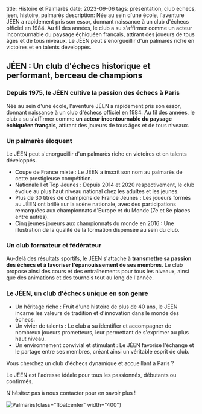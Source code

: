 title: Histoire et Palmarès
date: 2023-09-06
tags: présentation, club échecs, jeen, histoire, palmarès
description: Née au sein d'une école, l'aventure JÉEN a rapidement pris son essor, donnant naissance à un club d'échecs officiel en 1984. Au fil des années, le club a su s'affirmer comme un acteur incontournable du paysage échiquéen français, attirant des joueurs de tous âges et de tous niveaux. Le JÉEN peut s'enorgueillir d'un palmarès riche en victoires et en talents développés.

## JÉEN : Un club d'échecs historique et performant, berceau de champions

### Depuis 1975, le JÉEN cultive la passion des échecs à Paris

Née au sein d'une école, l'aventure JÉEN a rapidement pris son essor, donnant naissance à un club d'échecs officiel en 1984. Au fil des années, le club a su s'affirmer comme **un acteur incontournable du paysage échiquéen français**, attirant des joueurs de tous âges et de tous niveaux.

### Un palmarès éloquent

Le JÉEN peut s'enorgueillir d'un palmarès riche en victoires et en talents développés.

* Coupe de France mixte : Le JÉEN a inscrit son nom au palmarès de cette prestigieuse compétition.
* Nationale I et Top Jeunes : Depuis 2014 et 2020 respectivement, le club évolue au plus haut niveau national chez les adultes et les jeunes.
* Plus de 30 titres de champions de France Jeunes : Les joueurs formés au JÉEN ont brillé sur la scène nationale, avec des participations remarquées aux championnats d'Europe et du Monde (7e et 8e places entre autres).
* Cinq jeunes joueurs aux championnats du monde en 2016 : Une illustration de la qualité de la formation dispensée au sein du club.

### Un club formateur et fédérateur

Au-delà des résultats sportifs, le JÉEN s'attache à **transmettre sa passion des échecs et à favoriser l'épanouissement de ses membres**. Le club propose ainsi des cours et des entraînements pour tous les niveaux, ainsi que des animations et des tournois tout au long de l'année.

### Le JÉEN, un club d'échecs unique en son genre

* Un héritage riche : Fruit d'une histoire de plus de 40 ans, le JÉEN incarne les valeurs de tradition et d'innovation dans le monde des échecs.
* Un vivier de talents : Le club a su identifier et accompagner de nombreux joueurs prometteurs, leur permettant de s'exprimer au plus haut niveau.
* Un environnement convivial et stimulant : Le JÉEN favorise l'échange et le partage entre ses membres, créant ainsi un véritable esprit de club.

Vous cherchez un club d'échecs dynamique et accueillant à Paris ?

Le JÉEN est l'adresse idéale pour tous les passionnés, débutants ou confirmés.

N'hésitez pas à nous contacter pour en savoir plus !

![Palmarès]({static}/images/2023-09-06_podium_palmares.png){class="floatcenter" width="400"}
